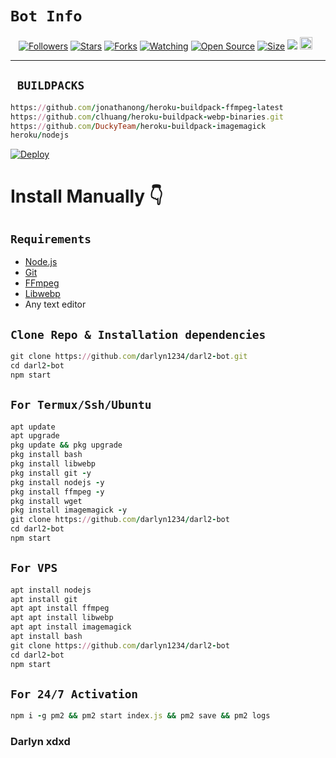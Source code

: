 # ```Bot Info```
<p align="center">
<a href="https://github.com/darlyn1234/followers"><img title="Followers" src="https://img.shields.io/github/followers/darlyn1234?color=red&style=flat-square"></a>
<a href="https://github.com/darlyn1234/darl2-bot/stargazers/"><img title="Stars" src="https://img.shields.io/github/stars/darlyn1234/darl2-bot?color=blue&style=flat-square"></a>
<a href="https://github.com/darlyn1234/darl2-bot/network/members"><img title="Forks" src="https://img.shields.io/github/forks/darlyn1234/darl2-bot?color=red&style=flat-square"></a>
<a href="https://github.com/DGXeon/CheemsBot-MD2/watchers"><img title="Watching" src="https://img.shields.io/github/watchers/DGXeon/CheemsBot-MD2?label=Watchers&color=blue&style=flat-square"></a>
<a href="https://github.com/darlyn1234/darl2-bot"><img title="Open Source" src="https://img.shields.io/badge/Author-Darlyn.-red?v=103"></a>
<a href="https://github.com/darlyn1234/darl2-bot"><img title="Size" src="https://img.shields.io/github/repo-size/darlyn1234/darl2-bot?style=flat-square&color=green"></a>
<a href="https://hits.seeyoufarm.com"><img src="https://hits.seeyoufarm.com/api/count/incr/badge.svg?url=https%3A%2F%2Fgithub.com%2FDarlyn%2FBot-MD2&count_bg=%2379C83D&title_bg=%23555555&icon=probot.svg&icon_color=%2300FF6D&title=hits&edge_flat=false"/></a>
<a href="https://github.com/darlyn1234/darl2-bot/graphs/commit-activity"><img height="20" src="https://img.shields.io/badge/Maintained%3F-yes-green.svg"></a>&nbsp;&nbsp;
</p>
<p align='center'>
    </p>

-------

## ` BUILDPACKS`

```rb
https://github.com/jonathanong/heroku-buildpack-ffmpeg-latest
https://github.com/clhuang/heroku-buildpack-webp-binaries.git
https://github.com/DuckyTeam/heroku-buildpack-imagemagick
heroku/nodejs
```

[![Deploy](https://www.herokucdn.com/deploy/button.svg)](https://heroku.com/deploy?template=https://github.com/DGXeon/CheemsBot-MD2/)

# Install Manually 👇
## `Requirements`
* [Node.js](https://nodejs.org/en/)
* [Git](https://git-scm.com/downloads)
* [FFmpeg](https://github.com/BtbN/FFmpeg-Builds/releases/download/autobuild-2020-12-08-13-03/ffmpeg-n4.3.1-26-gca55240b8c-win64-gpl-4.3.zip)
* [Libwebp](https://developers.google.com/speed/webp/download)
* Any text editor
## `Clone Repo & Installation dependencies`
```rb
git clone https://github.com/darlyn1234/darl2-bot.git
cd darl2-bot
npm start
```
## `For Termux/Ssh/Ubuntu`
```rb
apt update
apt upgrade
pkg update && pkg upgrade
pkg install bash
pkg install libwebp
pkg install git -y
pkg install nodejs -y 
pkg install ffmpeg -y 
pkg install wget
pkg install imagemagick -y
git clone https://github.com/darlyn1234/darl2-bot
cd darl2-bot
npm start
```
## `For VPS`
```rb
apt install nodejs 
apt install git 
apt apt install ffmpeg 
apt apt install libwebp 
apt apt install imagemagick
apt install bash
git clone https://github.com/darlyn1234/darl2-bot
cd darl2-bot
npm start
```
## `For 24/7 Activation`
```rb
npm i -g pm2 && pm2 start index.js && pm2 save && pm2 logs
```
### Darlyn xdxd
